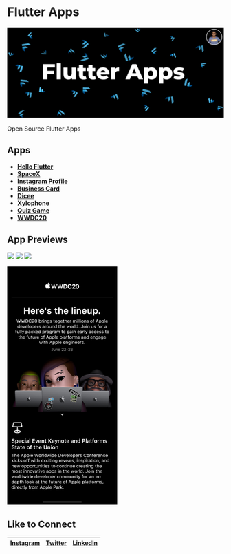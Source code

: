 # Flutter Apps
<p align="center">
<img src="AppPreviews/FlutterAppsBanner.png">
</p>
Open Source Flutter Apps

## Apps

- **[Hello Flutter](https://github.com/irangareddy/FlutterExampleApps/tree/master/HelloFlutter)**
- **[SpaceX](https://github.com/irangareddy/FlutterExampleApps/tree/master/SpaceX)**
- **[Instagram Profile](https://github.com/irangareddy/FlutterExampleApps/tree/master/MyProfile)**
- **[Business Card](https://github.com/irangareddy/FlutterExampleApps/tree/master/BusinessCard)**
- **[Dicee](https://github.com/irangareddy/FlutterExampleApps/tree/master/Dicee)**
- **[Xylophone](https://github.com/irangareddy/FlutterExampleApps/tree/master/Xylophone)**
- **[Quiz Game](https://github.com/irangareddy/FlutterExampleApps/tree/master/Quiz)**
- **[WWDC20](https://github.com/irangareddy/FlutterExampleApps/tree/master/WWDC20)**


## App Previews

<p align="left">
<img src="AppPreviews/DiceeApp.gif" width="256">
<img src="AppPreviews/XylophoneApp.gif" width="256">
<img src="AppPreviews/QuizApp.gif" width="256">
</p>
<img src="AppPreviews/WWDC20App.png" width="256">
</p>


## Like to Connect

[Instagram](https://www.instagram.com/irangareddy/) | [Twitter](https://twitter.com/irangareddy) | [LinkedIn](https://www.linkedin.com/feed/) |
------------ | ------------- | ---------------|





